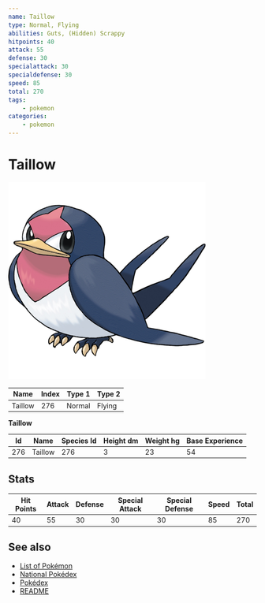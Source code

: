 ```yaml
---
name: Taillow
type: Normal, Flying
abilities: Guts, (Hidden) Scrappy
hitpoints: 40
attack: 55
defense: 30
specialattack: 30
specialdefense: 30
speed: 85
total: 270
tags:
    - pokemon
categories:
    - pokemon
---
```


# Taillow


![Taillow](images/276.png)

| **Name** | **Index** | **Type 1** | **Type 2** |
|----|----|----|----|
| Taillow | 276 | Normal | Flying  |

**Taillow** 




| **Id** | **Name** | **Species Id** | **Height dm** | **Weight hg** | **Base Experience** |
|--------|----------|----------------|------------|------------|---------------------|
| 276 | Taillow | 276 | 3 | 23 | 54 |



## Stats

| **Hit Points** | **Attack** | **Defense** | **Special Attack** | **Special Defense** | **Speed** | **Total** |
|----------------|------------|-------------|--------------------|---------------------|-----------|-----------|
| 40 | 55 | 30 | 30 | 30 | 85 | 270 |

## See also

- [List of Pokémon](../pokemon.md)
- [National Pokédex](../national_pokedex.md)
- [Pokédex](../pokedex.md)
- [README](../README.md)
